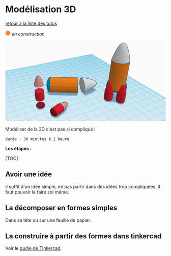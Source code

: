# Modélisation 3D

[retour à la liste des tutos](faire.md)

![--état de l'écriture--](imgplaceholder/balise_orange.png) *en construction*

![--image titre fabrication d'autocollants--](imgplaceholder/faire/modelisation3D.png)

Modéliser de la 3D c'est pas si compliqué !

```
durée : 30 minutes à 1 heure
```



**Les étapes :**

[TOC]

## Avoir une idée

Il suffit d'un idée simple, ne pas partir dans des idées trop compliquées, il faut pouvoir le faire soi même.

## La décomposer en formes simples

Dans sa tête ou sur une feuille de papier.



## La construire à partir des formes dans tinkercad

Voir le [gudie de Tinkercad](outils/tinkercad.md).

